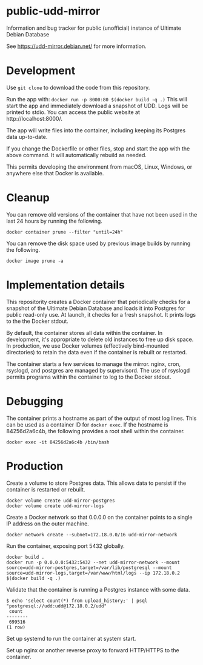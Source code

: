 public-udd-mirror
=================

Information and bug tracker for public (unofficial) instance of Ultimate Debian Database

See https://udd-mirror.debian.net/ for more information.

Development
===========

Use `git clone` to download the code from this repository.

Run the app with: `docker run -p 8000:80 $(docker build -q .)` This will start the app
and immediately download a snapshot of UDD. Logs will be printed to stdio. You can
access the public website at http://localhost:8000/.

The app will write files into the container, including keeping its Postgres data up-to-date.

If you change the Dockerfile or other files, stop and start the app with the above command.
It will automatically rebuild as needed.

This permits developing the environment from macOS, Linux, Windows, or anywhere else that Docker is available.

Cleanup
=======

You can remove old versions of the container that have not been used in the last 24 hours by
running the following.

```
docker container prune --filter "until=24h"
```

You can remove the disk space used by previous image builds by running the following.

```
docker image prune -a
```

Implementation details
======================

This repositority creates a Docker container that periodically checks for a snapshot of the Ultimate Debian Database and loads it into Postgres for public read-only use. At launch, it checks for a fresh snapshot. It prints logs to the the Docker stdout.

By default, the container stores all data within the container. In development, it's appropriate to delete old instances to free up disk space. In production, we use Docker volumes (effectively bind-mounted directories) to retain the data even if the container is rebuilt or restarted.

The container starts a few services to manage the mirror. nginx, cron, rsyslogd, and postgres are managed by supervisord. The use of rsyslogd permits programs within the container to log to the Docker stdout.

Debugging
=========

The container prints a hostname as part of the output of most log lines. This can be used as a container ID for `docker exec`. If the hostname is 84256d2a6c4b, the following provides a root shell within the container.

```
docker exec -it 84256d2a6c4b /bin/bash
```

Production
==========

Create a volume to store Postgres data. This allows data to persist if the container is restarted or rebuilt.

```
docker volume create udd-mirror-postgres
docker volume create udd-mirror-logs
```

Create a Docker network so that 0.0.0.0 on the container points to a single IP address on the outer machine.

```
docker network create --subnet=172.18.0.0/16 udd-mirror-network
```

Run the container, exposing port 5432 globally.

```
docker build .
docker run -p 0.0.0.0:5432:5432 --net udd-mirror-network --mount source=udd-mirror-postgres,target=/var/lib/postgresql --mount source=udd-mirror-logs,target=/var/www/html/logs --ip 172.18.0.2 $(docker build -q .)
```

Validate that the container is running a Postgres instance with some data.

```
$ echo 'select count(*) from upload_history;' | psql "postgresql://udd:udd@172.18.0.2/udd"
 count
--------
 699516
(1 row)
```

Set up systemd to run the container at system start.

Set up nginx or another reverse proxy to forward HTTP/HTTPS to the container.
